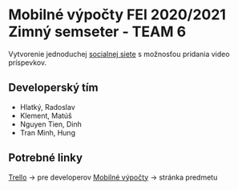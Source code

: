 # Mobilné výpočty FEI 2020/2021 Zimný semseter - TEAM 6
Vytvorenie jednoduchej [socialnej siete](http://android.mpage.sk/zadanie.php) s možnosťou pridania video príspevkov.

## Developerský tím
- Hlatký, Radoslav
- Klement, Matúš
- Nguyen Tien, Dinh
- Tran Minh, Hung 

## Potrebné linky
[Trello](https://trello.com/b/ixg5c3I8/mov) -> pre developerov
[Mobilné výpočty](http://android.mpage.sk/) -> stránka predmetu 

